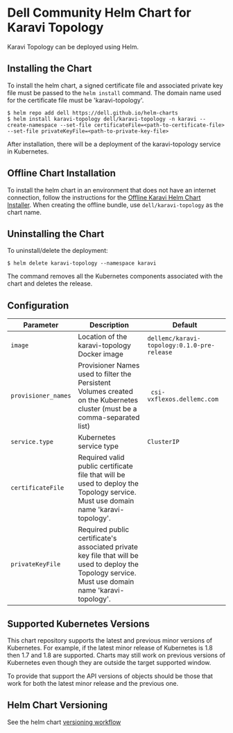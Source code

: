 <!--
Copyright (c) 2020 Dell Inc., or its subsidiaries. All Rights Reserved.

Licensed under the Apache License, Version 2.0 (the "License");
you may not use this file except in compliance with the License.
You may obtain a copy of the License at

    http://www.apache.org/licenses/LICENSE-2.0
-->

# Dell Community Helm Chart for Karavi Topology

Karavi Topology can be deployed using Helm.

## Installing the Chart

To install the helm chart, a signed certificate file and associated private key file must be passed to the `helm install` command. The domain name used for the certificate file must be 'karavi-topology'.

```console
$ helm repo add dell https://dell.github.io/helm-charts
$ helm install karavi-topology dell/karavi-topology -n karavi --create-namespace --set-file certificateFile=<path-to-certificate-file> --set-file privateKeyFile=<path-to-private-key-file>
```

After installation, there will be a deployment of the karavi-topology service in Kubernetes.

## Offline Chart Installation

To install the helm chart in an environment that does not have an internet connection, follow the instructions for the [Offline Karavi Helm Chart Installer](../karavi-observability/installer/README.md).  When creating the offline bundle, use `dell/karavi-topology` as the chart name.

## Uninstalling the Chart

To uninstall/delete the deployment:

```console
$ helm delete karavi-topology --namespace karavi
```

The command removes all the Kubernetes components associated with the chart and deletes the release.

## Configuration

| Parameter                                 | Description                                   | Default                                                 |
|-------------------------------------------|-----------------------------------------------|---------------------------------------------------------|
| `image`                   | Location of the karavi-topology Docker image                                                                                                        | `dellemc/karavi-topology:0.1.0-pre-release`|
| `provisioner_names`       | Provisioner Names used to filter the Persistent Volumes created on the Kubernetes cluster (must be a comma-separated list)    | ` csi-vxflexos.dellemc.com`                                                   |
| `service.type`            | Kubernetes service type	    | `ClusterIP`                                                   |
| `certificateFile`      | Required valid public certificate file that will be used to deploy the Topology service. Must use domain name 'karavi-topology'.            | ` `                                                   |
| `privateKeyFile`      | Required public certificate's associated private key file that will be used to deploy the Topology service. Must use domain name 'karavi-topology'.            | ` `|

## Supported Kubernetes Versions

This chart repository supports the latest and previous minor versions of Kubernetes. For example, if the latest minor release of Kubernetes is 1.8 then 1.7 and 1.8 are supported. Charts may still work on previous versions of Kubernetes even though they are outside the target supported window.

To provide that support the API versions of objects should be those that work for both the latest minor release and the previous one.

## Helm Chart Versioning

See the helm chart [versioning workflow](./VERSIONING_WORKFLOW.md)
